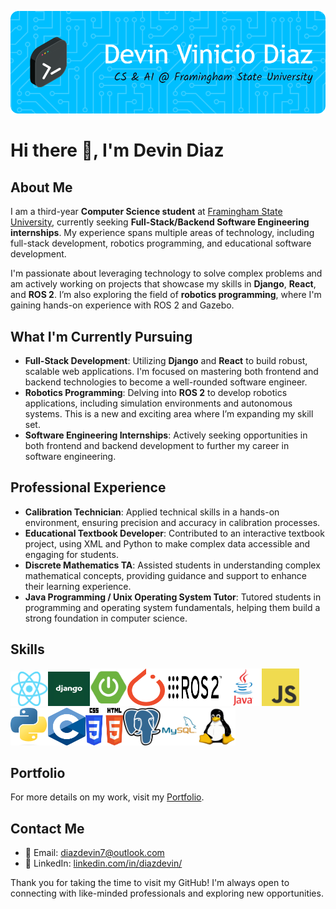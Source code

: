 ![Header](./gb-header.png)

# Hi there 👋, I'm Devin Diaz

## About Me
I am a third-year **Computer Science student** at [Framingham State University](https://www.framingham.edu/), currently seeking **Full-Stack/Backend Software Engineering internships**. My experience spans multiple areas of technology, including full-stack development, robotics programming, and educational software development.

I'm passionate about leveraging technology to solve complex problems and am actively working on projects that showcase my skills in **Django**, **React**, and **ROS 2**. I’m also exploring the field of **robotics programming**, where I'm gaining hands-on experience with ROS 2 and Gazebo.

## What I'm Currently Pursuing
- **Full-Stack Development**: Utilizing **Django** and **React** to build robust, scalable web applications. I'm focused on mastering both frontend and backend technologies to become a well-rounded software engineer.
- **Robotics Programming**: Delving into **ROS 2** to develop robotics applications, including simulation environments and autonomous systems. This is a new and exciting area where I’m expanding my skill set.
- **Software Engineering Internships**: Actively seeking opportunities in both frontend and backend development to further my career in software engineering.

## Professional Experience
- **Calibration Technician**: Applied technical skills in a hands-on environment, ensuring precision and accuracy in calibration processes.
- **Educational Textbook Developer**: Contributed to an interactive textbook project, using XML and Python to make complex data accessible and engaging for students.
- **Discrete Mathematics TA**: Assisted students in understanding complex mathematical concepts, providing guidance and support to enhance their learning experience.
- **Java Programming / Unix Operating System Tutor**: Tutored students in programming and operating system fundamentals, helping them build a strong foundation in computer science.

## Skills
<img src="react-img.png" width="60" height="55"><img src="django.jpg" width="67" height="55"><img src="spring-boot-img.png" width="60" height="60"><img src="pytorch.png" width="60" height="60"><img src="ros2.png" width="95" height="60"><img src="java-logo.webp" width="60" height="60"><img src="javascript-img.png" width="60" height="60"><img src="py-image.png" width="60" height="60"><img src="c-img.png" width="60" height="60"><img src="html-css-img.png" width="60" height="60"><img src="postgres.png" width="60" height="60"><img src="sql.png" width="60" height="60"><img src="linux-img.png" width="60" height="60">

## Portfolio
For more details on my work, visit my [Portfolio](https://personal-portfolio-axfh8t438-devin-diazs-projects.vercel.app/).

## Contact Me
- 📧 Email: [diazdevin7@outlook.com](mailto:diazdevin7@outlook.com)
- 💼 LinkedIn: [linkedin.com/in/diazdevin/](https://www.linkedin.com/in/diazdevin/)

Thank you for taking the time to visit my GitHub! I'm always open to connecting with like-minded professionals and exploring new opportunities.
